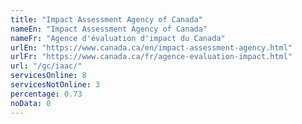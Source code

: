 ```yaml
---
title: "Impact Assessment Agency of Canada"
nameEn: "Impact Assessment Agency of Canada"
nameFr: "Agence d'évaluation d'impact du Canada"
urlEn: "https://www.canada.ca/en/impact-assessment-agency.html"
urlFr: "https://www.canada.ca/fr/agence-evaluation-impact.html"
url: "/gc/iaac/"
servicesOnline: 8
servicesNotOnline: 3
percentage: 0.73
noData: 0
---
```

